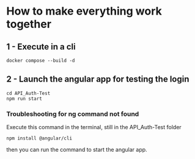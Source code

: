 # How to make everything work together

## 1 - Execute in a cli

```shell
docker compose --build -d
```

## 2 - Launch the angular app for testing the login

```shell
cd API_Auth-Test
npm run start
```

### Troubleshooting for ng command not found
Execute this command in the terminal, still in the API_Auth-Test folder
```shell
npm install @angular/cli
```
then you can run the command to start the angular app.
